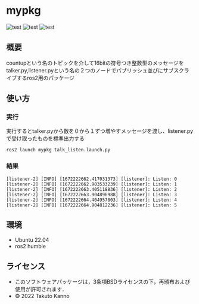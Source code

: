 # mypkg
![test](https://github.com/Takuto2345/Mypkg/actions/workflows/test.yml/badge.svg)
![test](https://img.shields.io/badge/ros2-humble-blue)
![test](https://img.shields.io/badge/python-v3.10-blue)
## 概要
countupという名のトピックを介して16bitの符号つき整数型のメッセージをtalker.py,listener.pyという名の２つのノードでパブリッシュ並びにサブスクライブするros2用のパッケージ



## 使い方

### 実行
実行するとtalker.pyから数を０から１ずつ増やすメッセージを渡し、listener.pyで受け取ったものを標準出力する
```
ros2 launch mypkg talk_listen.launch.py
```
### 結果
```
[listener-2] [INFO] [1672222662.417031373] [listener]: Listen: 0
[listener-2] [INFO] [1672222662.903533239] [listener]: Listen: 1
[listener-2] [INFO] [1672222663.405118836] [listener]: Listen: 2
[listener-2] [INFO] [1672222663.904896988] [listener]: Listen: 3
[listener-2] [INFO] [1672222664.404957803] [listener]: Listen: 4
[listener-2] [INFO] [1672222664.904812236] [listener]: Listen: 5
```

## 環境
* Ubuntu 22.04
* ros2 humble

## ライセンス

  * このソフトウェアパッケージは，3条項BSDライセンスの下，再頒布および使用が許可されます．
  * © 2022 Takuto Kanno
